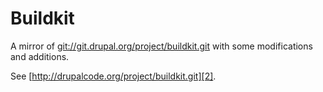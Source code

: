 # Buildkit

A mirror of [git://git.drupal.org/project/buildkit.git][1] with some modifications and additions.

See [http://drupalcode.org/project/buildkit.git][2].

[1]: git://git.drupal.org/project/buildkit.git
[2]: http://drupalcode.org/project/buildkit.git
